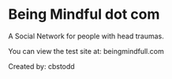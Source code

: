 # Being Mindful dot com

A Social Network for people with head traumas.

You can view the test site at: beingmindfull.com

Created by: cbstodd
